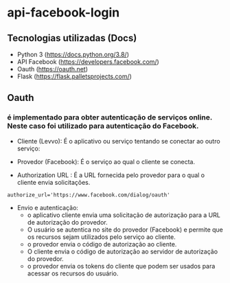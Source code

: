 # api-facebook-login

## Tecnologias utilizadas (Docs)
  * Python 3 (https://docs.python.org/3.8/)
  * API Facebook (https://developers.facebook.com/)
  * Oauth (https://oauth.net)
  * Flask (https://flask.palletsprojects.com/)
  

## Oauth
### é implementado para obter autenticação de serviços online. Neste caso foi utilizado para autenticação do Facebook.

* Cliente (Levvo): É o aplicativo ou serviço tentando se conectar ao outro serviço:

* Provedor (Facebook): É o serviço ao qual o cliente se conecta.
* Authorization URL : É a URL fornecida pelo provedor para o qual o cliente envia solicitações.
``` 
authorize_url='https://www.facebook.com/dialog/oauth'
```

* Envio e autenticação:
  * o aplicativo cliente envia uma solicitação de autorização para a URL de autorização do provedor.
  * O usuário se autentica no site do provedor (Facebook) e permite que os recursos sejam utilizados pelo serviço ao cliente.
  * o provedor envia o código de autorização ao cliente.
  * O cliente envia o código de autorização ao servidor de autorização do provedor.
  * o provedor envia os tokens do cliente que podem ser usados para acessar os recursos do usuário.
  
